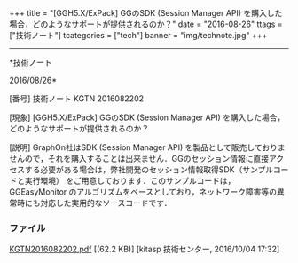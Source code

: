 ﻿+++
title = "[GGH5.X/ExPack] GGのSDK (Session Manager API) を購入した場合，どのようなサポートが提供されるのか？"
date = "2016-08-26"
ttags = ["技術ノート"]
tcategories = ["tech"]
banner = "img/technote.jpg"
+++

-----------------------------------------------------------------------------------------------------------------------------

*技術ノート

2016/08/26*


[番号]
技術ノート KGTN 2016082202

[現象]
[GGH5.X/ExPack] GGのSDK (Session Manager API)
を購入した場合，どのようなサポートが提供されるのか？

[説明]
GraphOn社はSDK (Session Manager API)
を製品として販売しておりませんので，それを購入することは出来ません．GGのセッション情報に直接アクセスする必要がある場合は，弊社開発のセッション情報取得SDK（サンプルコードと実行環境）
をご用意しております．このサンプルコードは， GGEasyMonitor
のアルゴリズムをベースとしており，ネットワーク障害等の異常時にも対応した実用的なソースコードです．


### ファイル

 
 


[KGTN2016082202.pdf](http://techreport.kitasp.net/attachments/download/3011/KGTN2016082202.pdf)
 [(62.2 KB)] [kitasp 技術センター, 2016/10/04
17:32]


 


 

